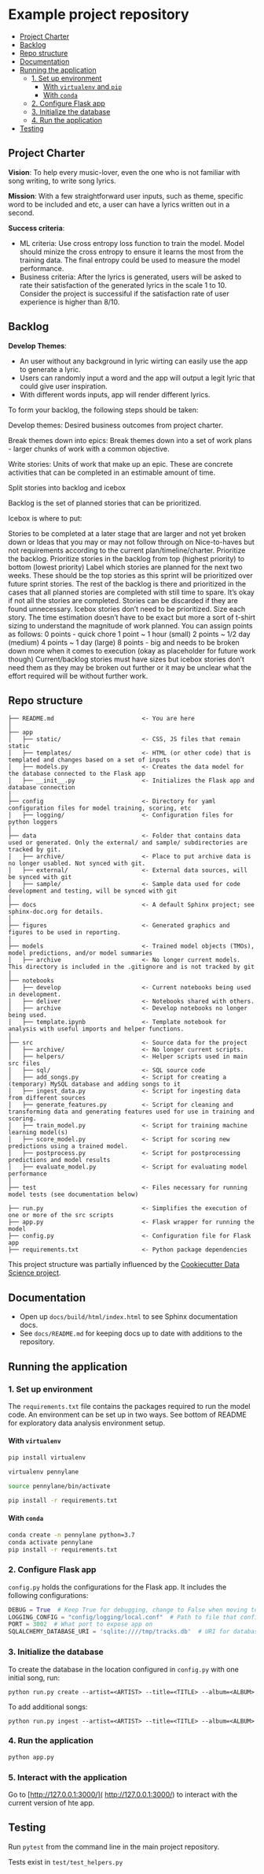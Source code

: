 # Example project repository

<!-- toc -->

- [Project Charter](#project-charter)
- [Backlog](#backlog)
- [Repo structure](#repo-structure)
- [Documentation](#documentation)
- [Running the application](#running-the-application)
  * [1. Set up environment](#1-set-up-environment)
    + [With `virtualenv` and `pip`](#with-virtualenv-and-pip)
    + [With `conda`](#with-conda)
  * [2. Configure Flask app](#2-configure-flask-app)
  * [3. Initialize the database](#3-initialize-the-database)
  * [4. Run the application](#4-run-the-application)
- [Testing](#testing)

<!-- tocstop -->

## Project Charter 

**Vision**: To help every music-lover, even the one who is not familiar with song writing, to write song lyrics.

**Mission**: With a few straightforward user inputs, such as theme, specific word to be included and etc, a user can have a lyrics written out in a second.

**Success criteria**: 
* ML criteria: Use cross entropy loss function to train the model. Model should minize the cross entropy to ensure it learns the most from the training data. The final entropy could be used to measure the model performance.
* Business criteria: After the lyrics is generated, users will be asked to rate their satisfaction of the generated lyrics in the scale 1 to 10. Consider the project is successiful if the satisfaction rate of user experience is higher than 8/10. 


## Backlog
**Develop Themes**: 
* An user without any background in lyric wirting can easily use the app to generate a lyric.
* Users can randomly input a word and the app will output a legit lyric that could give user inspiration.
* With different words inputs, app will render different lyrics.


To form your backlog, the following steps should be taken:

Develop themes: Desired business outcomes from project charter.


Break themes down into epics: Break themes down into a set of work plans - larger chunks of work with a common objective.


Write stories: Units of work that make up an epic. These are concrete activities that can be completed in an estimable amount of time.


Split stories into backlog and icebox


Backlog is the set of planned stories that can be prioritized.


Icebox is where to put:


Stories to be completed at a later stage that are larger and not yet broken down or
Ideas that you may or may not follow through on
Nice-to-haves but not requirements according to the current plan/timeline/charter.
Prioritize the backlog.
Prioritize stories in the backlog from top (highest priority) to bottom (lowest priority)
Label which stories are planned for the next two weeks. These should be the top stories as this sprint will be prioritized over future sprint stories.
The rest of the backlog is there and prioritized in the cases that all planned stories are completed with still time to spare.
It’s okay if not all the stories are completed. Stories can be discarded if they are found unnecessary.
Icebox stories don’t need to be prioritized.
Size each story.
The time estimation doesn’t have to be exact but more a sort of t-shirt sizing to understand the magnitude of work planned. You can assign points as follows:
0 points - quick chore
1 point ~ 1 hour (small)
2 points ~ 1/2 day (medium)
4 points ~ 1 day (large)
8 points - big and needs to be broken down more when it comes to execution (okay as placeholder for future work though)
Current/backlog stories must have sizes but icebox stories don’t need them as they may be broken out further or it may be unclear what the effort required will be without further work.

## Repo structure 

```
├── README.md                         <- You are here
│
├── app
│   ├── static/                       <- CSS, JS files that remain static 
│   ├── templates/                    <- HTML (or other code) that is templated and changes based on a set of inputs
│   ├── models.py                     <- Creates the data model for the database connected to the Flask app 
│   ├── __init__.py                   <- Initializes the Flask app and database connection
│
├── config                            <- Directory for yaml configuration files for model training, scoring, etc
│   ├── logging/                      <- Configuration files for python loggers
│
├── data                              <- Folder that contains data used or generated. Only the external/ and sample/ subdirectories are tracked by git. 
│   ├── archive/                      <- Place to put archive data is no longer usabled. Not synced with git. 
│   ├── external/                     <- External data sources, will be synced with git
│   ├── sample/                       <- Sample data used for code development and testing, will be synced with git
│
├── docs                              <- A default Sphinx project; see sphinx-doc.org for details.
│
├── figures                           <- Generated graphics and figures to be used in reporting.
│
├── models                            <- Trained model objects (TMOs), model predictions, and/or model summaries
│   ├── archive                       <- No longer current models. This directory is included in the .gitignore and is not tracked by git
│
├── notebooks
│   ├── develop                       <- Current notebooks being used in development.
│   ├── deliver                       <- Notebooks shared with others. 
│   ├── archive                       <- Develop notebooks no longer being used.
│   ├── template.ipynb                <- Template notebook for analysis with useful imports and helper functions. 
│
├── src                               <- Source data for the project 
│   ├── archive/                      <- No longer current scripts.
│   ├── helpers/                      <- Helper scripts used in main src files 
│   ├── sql/                          <- SQL source code
│   ├── add_songs.py                  <- Script for creating a (temporary) MySQL database and adding songs to it 
│   ├── ingest_data.py                <- Script for ingesting data from different sources 
│   ├── generate_features.py          <- Script for cleaning and transforming data and generating features used for use in training and scoring.
│   ├── train_model.py                <- Script for training machine learning model(s)
│   ├── score_model.py                <- Script for scoring new predictions using a trained model.
│   ├── postprocess.py                <- Script for postprocessing predictions and model results
│   ├── evaluate_model.py             <- Script for evaluating model performance 
│
├── test                              <- Files necessary for running model tests (see documentation below) 

├── run.py                            <- Simplifies the execution of one or more of the src scripts 
├── app.py                            <- Flask wrapper for running the model 
├── config.py                         <- Configuration file for Flask app
├── requirements.txt                  <- Python package dependencies 
```
This project structure was partially influenced by the [Cookiecutter Data Science project](https://drivendata.github.io/cookiecutter-data-science/).

## Documentation
 
* Open up `docs/build/html/index.html` to see Sphinx documentation docs. 
* See `docs/README.md` for keeping docs up to date with additions to the repository.

## Running the application 
### 1. Set up environment 

The `requirements.txt` file contains the packages required to run the model code. An environment can be set up in two ways. See bottom of README for exploratory data analysis environment setup. 

#### With `virtualenv`

```bash
pip install virtualenv

virtualenv pennylane

source pennylane/bin/activate

pip install -r requirements.txt

```
#### With `conda`

```bash
conda create -n pennylane python=3.7
conda activate pennylane
pip install -r requirements.txt

```

### 2. Configure Flask app 

`config.py` holds the configurations for the Flask app. It includes the following configurations:

```python
DEBUG = True  # Keep True for debugging, change to False when moving to production 
LOGGING_CONFIG = "config/logging/local.conf"  # Path to file that configures Python logger
PORT = 3002  # What port to expose app on 
SQLALCHEMY_DATABASE_URI = 'sqlite:////tmp/tracks.db'  # URI for database that contains tracks

```


### 3. Initialize the database 

To create the database in the location configured in `config.py` with one initial song, run: 

`python run.py create --artist=<ARTIST> --title=<TITLE> --album=<ALBUM>`

To add additional songs:

`python run.py ingest --artist=<ARTIST> --title=<TITLE> --album=<ALBUM>`


### 4. Run the application 
 
 ```bash
 python app.py 
 ```

### 5. Interact with the application 

Go to [http://127.0.0.1:3000/]( http://127.0.0.1:3000/) to interact with the current version of hte app. 

## Testing 

Run `pytest` from the command line in the main project repository. 


Tests exist in `test/test_helpers.py`
